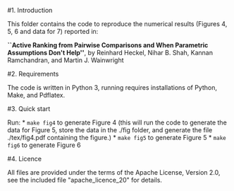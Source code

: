 
#1. Introduction

This folder contains the code to reproduce the numerical results (Figures 4, 5, 6 and data for 7) reported in: 

**``Active Ranking from Pairwise Comparisons and When Parametric Assumptions Don't Help''**, by Reinhard Heckel, Nihar B. Shah, Kannan Ramchandran, and Martin J. Wainwright


#2. Requirements

The code is written in Python 3, running requires installations of Python, Make, and Pdflatex. 

#3. Quick start

Run:
	* `make fig4`	to generate Figure 4 (this will run the code to generate the data for Figure 5, store the data in the ./fig folder, and generate the file ./tex/fig4.pdf containing the figure.)
	* `make fig5`	to generate Figure 5
	* `make fig6`	to generate Figure 6

#4. Licence

All files are provided under the terms of the Apache License, Version 2.0, see the included file "apache_licence_20" for details.
